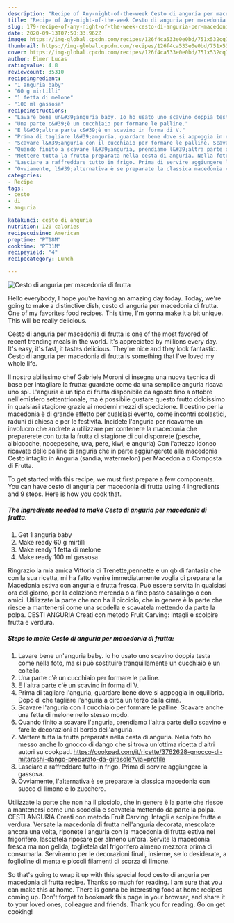 ```yaml
---
description: "Recipe of Any-night-of-the-week Cesto di anguria per macedonia di frutta"
title: "Recipe of Any-night-of-the-week Cesto di anguria per macedonia di frutta"
slug: 179-recipe-of-any-night-of-the-week-cesto-di-anguria-per-macedonia-di-frutta
date: 2020-09-13T07:50:33.962Z
image: https://img-global.cpcdn.com/recipes/126f4ca533e0e0bd/751x532cq70/cesto-di-anguria-per-macedonia-di-frutta-recipe-main-photo.jpg
thumbnail: https://img-global.cpcdn.com/recipes/126f4ca533e0e0bd/751x532cq70/cesto-di-anguria-per-macedonia-di-frutta-recipe-main-photo.jpg
cover: https://img-global.cpcdn.com/recipes/126f4ca533e0e0bd/751x532cq70/cesto-di-anguria-per-macedonia-di-frutta-recipe-main-photo.jpg
author: Elmer Lucas
ratingvalue: 4.8
reviewcount: 35310
recipeingredient:
- "1 anguria baby"
- "60 g mirtilli"
- "1 fetta di melone"
- "100 ml gassosa"
recipeinstructions:
- "Lavare bene un&#39;anguria baby. Io ho usato uno scavino doppia testa come nella foto, ma si può sostituire tranquillamente un cucchiaio e un coltello."
- "Una parte c&#39;è un cucchiaio per formare le palline."
- "E l&#39;altra parte c&#39;è un scavino in forma di V."
- "Prima di tagliare l&#39;anguria, guardare bene dove si appoggia in equilibrio. Dopo di che tagliare l&#39;anguria a circa un terzo dalla cima."
- "Scavare l&#39;anguria con il cucchiaio per formare le palline. Scavare anche una fetta di melone nello stesso modo."
- "Quando finito a scavare l&#39;anguria, prendiamo l&#39;altra parte dello scavino e fare le decorazioni al bordo dell&#39;anguria."
- "Mettere tutta la frutta preparata nella cesta di anguria. Nella foto ho messo anche lo gnocco di dango che si trova un&#39;ottima ricetta d&#39;altri autori su cookpad. https://cookpad.com/it/ricette/3762628-gnocco-di-mitarashi-dango-preparato-da-girasole?via=profile"
- "Lasciare a raffreddare tutto in frigo. Prima di servire aggiungere la gassosa."
- "Ovviamente, l&#39;alternativa è se preparate la classica macedonia con succo di limone e lo zucchero."
categories:
- Recipe
tags:
- cesto
- di
- anguria

katakunci: cesto di anguria 
nutrition: 120 calories
recipecuisine: American
preptime: "PT18M"
cooktime: "PT31M"
recipeyield: "4"
recipecategory: Lunch

---
```



![Cesto di anguria per macedonia di frutta](https://img-global.cpcdn.com/recipes/126f4ca533e0e0bd/751x532cq70/cesto-di-anguria-per-macedonia-di-frutta-recipe-main-photo.jpg)

Hello everybody, I hope you're having an amazing day today. Today, we're going to make a distinctive dish, cesto di anguria per macedonia di frutta. One of my favorites food recipes. This time, I'm gonna make it a bit unique. This will be really delicious.

Cesto di anguria per macedonia di frutta is one of the most favored of recent trending meals in the world. It's appreciated by millions every day. It's easy, it's fast, it tastes delicious. They're nice and they look fantastic. Cesto di anguria per macedonia di frutta is something that I've loved my whole life.

Il nostro abilissimo chef Gabriele Moroni ci insegna una nuova tecnica di base per intagliare la frutta: guardate come da una semplice anguria ricava uno spl. L&#39;anguria è un tipo di frutta disponibile da agosto fino a ottobre nell&#39;emisfero settentrionale, ma è possibile gustare questo frutto dolcissimo in qualsiasi stagione grazie ai moderni mezzi di spedizione. Il cestino per la macedonia è di grande effetto per qualsiasi evento, come incontri scolastici, raduni di chiesa e per le festività. Incidete l&#39;anguria per ricavarne un involucro che andrete a utilizzare per contenere la macedonia che preparerete con tutta la frutta di stagione di cui disporrete (pesche, albicocche, nocepesche, uva, pere, kiwi, e anguria) Con l&#39;attezzo idoneo ricavate delle palline di anguria che in parte aggiungerete alla macedonia Cesto intaglio in Anguria (sandia, watermelon) per Macedonia o Composta di Frutta.


To get started with this recipe, we must first prepare a few components. You can have cesto di anguria per macedonia di frutta using 4 ingredients and 9 steps. Here is how you cook that.

<!--inarticleads1-->

##### The ingredients needed to make Cesto di anguria per macedonia di frutta:

1. Get 1 anguria baby
1. Make ready 60 g mirtilli
1. Make ready 1 fetta di melone
1. Make ready 100 ml gassosa


Ringrazio la mia amica Vittoria di Trenette,pennette e un qb di fantasia che con la sua ricetta, mi ha fatto venire immediatamente voglia di preparare la Macedonia estiva con anguria e frutta fresca. Può essere servita in qualsiasi ora del giorno, per la colazione merenda o a fine pasto casalingo o con amici. Utilizzate la parte che non ha il picciolo, che in genere è la parte che riesce a mantenersi come una scodella e scavatela mettendo da parte la polpa. CESTI ANGURIA Creati con metodo Fruit Carving: Intagli e scolpire frutta e verdura. 

<!--inarticleads2-->

##### Steps to make Cesto di anguria per macedonia di frutta:

1. Lavare bene un&#39;anguria baby. Io ho usato uno scavino doppia testa come nella foto, ma si può sostituire tranquillamente un cucchiaio e un coltello.
1. Una parte c&#39;è un cucchiaio per formare le palline.
1. E l&#39;altra parte c&#39;è un scavino in forma di V.
1. Prima di tagliare l&#39;anguria, guardare bene dove si appoggia in equilibrio. Dopo di che tagliare l&#39;anguria a circa un terzo dalla cima.
1. Scavare l&#39;anguria con il cucchiaio per formare le palline. Scavare anche una fetta di melone nello stesso modo.
1. Quando finito a scavare l&#39;anguria, prendiamo l&#39;altra parte dello scavino e fare le decorazioni al bordo dell&#39;anguria.
1. Mettere tutta la frutta preparata nella cesta di anguria. Nella foto ho messo anche lo gnocco di dango che si trova un&#39;ottima ricetta d&#39;altri autori su cookpad. https://cookpad.com/it/ricette/3762628-gnocco-di-mitarashi-dango-preparato-da-girasole?via=profile
1. Lasciare a raffreddare tutto in frigo. Prima di servire aggiungere la gassosa.
1. Ovviamente, l&#39;alternativa è se preparate la classica macedonia con succo di limone e lo zucchero.


Utilizzate la parte che non ha il picciolo, che in genere è la parte che riesce a mantenersi come una scodella e scavatela mettendo da parte la polpa. CESTI ANGURIA Creati con metodo Fruit Carving: Intagli e scolpire frutta e verdura. Versate la macedonia di frutta nell&#39;anguria decorata, mescolate ancora una volta, riponete l&#39;anguria con la macedonia di frutta estiva nel frigorifero, lasciatela riposare per almeno un&#39;ora. Servite la macedonia fresca ma non gelida, toglietela dal frigorifero almeno mezzora prima di consumarla. Serviranno per le decorazioni finali, insieme, se lo desiderate, a foglioline di menta e piccoli filamenti di scorza di limone. 

So that's going to wrap it up with this special food cesto di anguria per macedonia di frutta recipe. Thanks so much for reading. I am sure that you can make this at home. There is gonna be interesting food at home recipes coming up. Don't forget to bookmark this page in your browser, and share it to your loved ones, colleague and friends. Thank you for reading. Go on get cooking!
